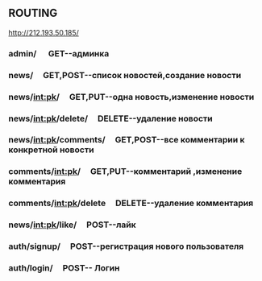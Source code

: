 ## ROUTING    
http://212.193.50.185/
### admin/ &nbsp;&nbsp;&nbsp;&nbsp;&nbsp;GET--админка
### news/&nbsp;&nbsp;&nbsp;&nbsp;&nbsp;GET,POST--список новостей,создание новости
### news/<int:pk>/&nbsp;&nbsp;&nbsp;&nbsp;&nbsp;GET,PUT--одна новость,изменение новости
### news/<int:pk>/delete/&nbsp;&nbsp;&nbsp;&nbsp;&nbsp;DELETE--удаление новости
### news/<int:pk>/comments/&nbsp;&nbsp;&nbsp;&nbsp;&nbsp;GET,POST--все комментарии к конкретной новости
### comments/<int:pk>/&nbsp;&nbsp;&nbsp;&nbsp;&nbsp;GET,PUT--комментарий ,изменение комментария 
### comments/<int:pk>/delete&nbsp;&nbsp;&nbsp;&nbsp;&nbsp;DELETE--удаление комментария
### news/<int:pk>/like/&nbsp;&nbsp;&nbsp;&nbsp;&nbsp;POST--лайк
### auth/signup/&nbsp;&nbsp;&nbsp;&nbsp;&nbsp;POST--регистрация нового пользователя
### auth/login/&nbsp;&nbsp;&nbsp;&nbsp;&nbsp;POST-- Логин 

